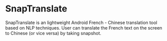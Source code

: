 # SnapTranslate
SnapTranslate is an lightweight Android French - Chinese translation tool based on NLP techniques. User can translate the French text on the screen to Chinese (or vice versa) by taking snapshot.
